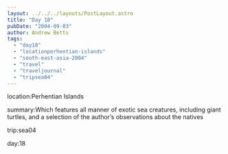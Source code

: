 ```yaml
---
layout: ../../../layouts/PostLayout.astro
title: "Day 18"
pubDate: "2004-09-03"
author: Andrew Betts
tags: 
  - "day18"
  - "locationperhentian-islands"
  - "south-east-asia-2004"
  - "travel"
  - "traveljournal"
  - "tripsea04"
---
```


location:Perhentian Islands

summary:Which features all manner of exotic sea creatures, including giant turtles, and a selection of the author’s observations about the natives

trip:sea04

day:18
